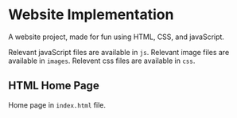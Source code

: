 # Website Implementation
 A website project, made for fun using HTML, CSS, and javaScript.
 
 Relevant javaScript files are available in `js`.
 Relevant image files are available in `images`.
 Relevent css files are available in `css`.
 
 ## HTML Home Page
Home page in `index.html` file.
 

